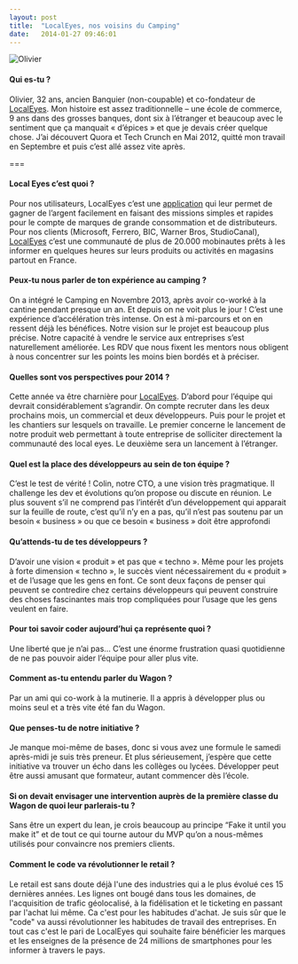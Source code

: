 ```yaml
---
layout: post
title:  "LocalEyes, nos voisins du Camping"
date:   2014-01-27 09:46:01
---
```


![Olivier](/assets/blog/olivier-local-eyes.jpg)

#### Qui es-tu ?

Olivier, 32 ans, ancien Banquier (non-coupable) et co-fondateur de [LocalEyes](http://localeyes-app.com/). Mon histoire est assez traditionnelle – une école de commerce, 9 ans dans des grosses banques, dont six à l’étranger et beaucoup avec le sentiment que ça manquait « d’épices » et que je devais créer quelque chose. J’ai découvert Quora et Tech Crunch en Mai 2012, quitté mon travail en Septembre et puis c’est allé assez vite après.

===

#### Local Eyes c’est quoi ?

Pour nos utilisateurs, LocalEyes c’est une <a href="https://itunes.apple.com/fr/app/localeyes-gagnez-largent.../id686999161?mt=8" target="_blank">application</a> qui leur permet de gagner de l’argent facilement en faisant des missions simples et rapides pour le compte de marques de grande consommation et de distributeurs. Pour nos clients (Microsoft, Ferrero, BIC, Warner Bros, StudioCanal), <a href="http://localeyes-app.com/" target="_blank">LocalEyes</a> c’est une communauté de plus de 20.000 mobinautes prêts à les informer en quelques heures sur leurs produits ou activités en magasins partout en France.


#### Peux-tu nous parler de ton expérience au camping ?

On a intégré le Camping en Novembre 2013, après avoir co-worké à la cantine pendant presque un an. Et depuis on ne voit plus le jour ! C’est une expérience d’accélération très intense. On est à mi-parcours et on en ressent déjà les bénéfices. Notre vision sur le projet est beaucoup plus précise. Notre capacité à vendre le service aux entreprises s’est naturellement améliorée. Les RDV que nous fixent les mentors nous obligent à nous concentrer sur les points les moins bien bordés et à préciser.


#### Quelles sont vos perspectives pour 2014 ?

Cette année va être charnière pour <a href="http://localeyes-app.com/" target="_blank">LocalEyes</a>. D’abord pour l’équipe qui devrait considérablement s’agrandir. On compte recruter dans les deux prochains mois, un commercial et deux développeurs. Puis pour le projet et les chantiers sur lesquels on travaille. Le premier concerne le lancement de notre produit web permettant à toute entreprise de solliciter directement la communauté des local eyes. Le deuxième sera un lancement à l’étranger.


#### Quel est la place des développeurs au sein de ton équipe ?

C’est le test de vérité ! Colin, notre CTO, a une vision très pragmatique. Il challenge les dev et évolutions qu’on propose ou discute en réunion. Le plus souvent s’il ne comprend pas l’intérêt d’un développement qui apparait sur la feuille de route, c’est qu’il n’y en a pas, qu’il n’est pas soutenu par un besoin « business » ou que ce besoin « business » doit être approfondi


#### Qu’attends-tu de tes développeurs ?

D’avoir une vision « produit » et pas que « techno ». Même pour les projets à forte dimension « techno », le succès vient nécessairement du « produit » et de l’usage que les gens en font. Ce sont deux façons de penser qui peuvent se contredire chez certains développeurs qui peuvent construire des choses fascinantes mais trop compliquées pour l’usage que les gens veulent en faire.


#### Pour toi savoir coder aujourd’hui ça représente quoi ?

Une liberté que je n’ai pas… C’est une énorme frustration quasi quotidienne de ne pas pouvoir aider l’équipe pour aller plus vite.


#### Comment as-tu entendu parler du Wagon ?

Par un ami qui co-work à la mutinerie. Il a appris à développer plus ou moins seul et a très vite été fan du Wagon.


#### Que penses-tu de notre initiative ?

Je manque moi-même de bases, donc si vous avez une formule le samedi après-midi je suis très preneur. Et plus sérieusement, j’espère que cette initiative va trouver un écho dans les collèges ou lycées. Développer peut être aussi amusant que formateur, autant commencer dès l’école.


#### Si on devait envisager une intervention auprès de la première classe du Wagon de quoi leur parlerais-tu ?

Sans être un expert du lean, je crois beaucoup au principe “Fake it until you make it” et de tout ce qui tourne autour du MVP qu’on a nous-mêmes utilisés pour convaincre nos premiers clients.


#### Comment le code va révolutionner le retail ?

Le retail est sans doute déjà l'une des industries qui a le plus évolué ces 15 dernières années. Les lignes ont bougé dans tous les domaines, de l'acquisition de trafic géolocalisé, à la fidélisation et le ticketing en passant par l'achat lui même. Ca c'est pour les habitudes d'achat. Je suis sûr que le "code" va aussi révolutionner les habitudes de travail des entreprises. En tout cas c'est le pari de LocalEyes qui souhaite faire bénéficier les marques et les enseignes de la présence de 24 millions de smartphones pour les informer à travers le pays.
